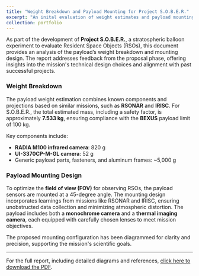 ```yaml
---
title: "Weight Breakdown and Payload Mounting for Project S.O.B.E.R."
excerpt: "An inital evaluation of weight estimates and payload mounting design for the S.O.B.E.R. mission."
collection: portfolio
---
```


As part of the development of **Project S.O.B.E.R.**, a stratospheric balloon experiment to evaluate Resident Space Objects (RSOs), this document provides an analysis of the payload’s weight breakdown and mounting design. The report addresses feedback from the proposal phase, offering insights into the mission's technical design choices and alignment with past successful projects.

### Weight Breakdown

The payload weight estimation combines known components and projections based on similar missions, such as **RSONAR** and **IRISC**. For S.O.B.E.R., the total estimated mass, including a safety factor, is approximately **7.533 kg**, ensuring compliance with the **BEXUS** payload limit of 100 kg.

Key components include:  
- **RADIA M100 infrared camera**: 820 g  
- **UI-3370CP-M-GL camera**: 52 g  
- Generic payload parts, fasteners, and aluminum frames: ~5,000 g  

### Payload Mounting Design

To optimize the **field of view (FOV)** for observing RSOs, the payload sensors are mounted at a 45-degree angle. The mounting design incorporates learnings from missions like RSONAR and IRISC, ensuring unobstructed data collection and minimizing atmospheric distortion. The payload includes both a **monochrome camera** and a **thermal imaging camera**, each equipped with carefully chosen lenses to meet mission objectives.

The proposed mounting configuration has been diagrammed for clarity and precision, supporting the mission's scientific goals.

---

For the full report, including detailed diagrams and references, [click here to download the PDF](https://projectsober.github.io/files/Weight%20Breakdown%20and%20Diagram%20of%20payload.pdf).

